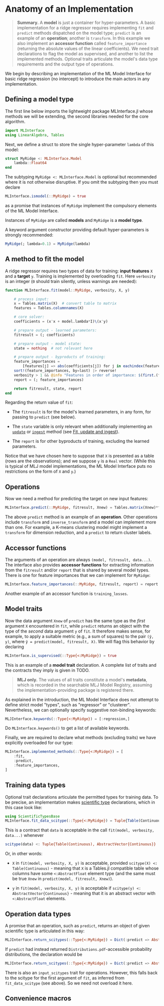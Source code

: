 # Anatomy of an Implementation

> **Summary.** A **model** is just a container for hyper-parameters. A basic implementation
> for a ridge regressor requires implementing `fit` and `predict` methods dispatched on the
> model type; `predict` is an example of an **operation**; another is `transform`. In this
> example we also implement an **accessor function** called `feature_importance` (returning
> the absolute values of the linear coefficients). We need trait declarations to flag the
> model as supervised, and another to list the implemented methods. Optional traits
> articulate the model's data type requirements and the output type of operations.

We begin by describing an implementation of the ML Model Interface for basic ridge
regression (no intercept) to introduce the main actors in any implementation.


## Defining a model type

The first line below imports the lightweight package MLInterface.jl whose methods we will be
extending, the second libraries needed for the core algorithm.

```julia
import MLInterface
using LinearAlgebra, Tables
```

Next, we define a struct to store the single hyper-parameter `lambda` of this model:

```julia
struct MyRidge <: MLInterface.Model
	lambda::Float64
end
```

The subtyping `MyRidge <: MLInterface.Model` is optional but recommended where it is not
otherwise disruptive. If you omit the subtyping then you must declare

```julia
MLInterface.ismodel(::MyRidge) = true
```

as a promise that instances of `MyRidge` implement the compulsory elements of the ML Model
Interface.

Instances of `MyRidge` are called **models** and `MyRidge` is a **model type**.

A keyword argument constructor providing default hyper-parameters is strongly recommended:

```julia
MyRidge(; lambda=0.1) = MyRidge(lambda)
```

## A method to fit the model

A ridge regressor requires two types of data for training: **input features** `X` and a
**target** `y`. Training is implemented by overloading `fit`. Here `verbosity` is an integer
(`0` should train silently, unless warnings are needed):

```julia
function MLInterface.fit(model::MyRidge, verbosity, X, y)

	# process input:
	x = Tables.matrix(X)  # convert table to matrix
	features = Tables.columnnames(X)

	# core solver:
	coefficients = (x'x + model.lambda*I)\(x'y)

	# prepare output - learned parameters:
	fitresult = (; coefficients)

	# prepare output - model state:
	state = nothing  # not relevant here

	# prepare output - byproducts of training:
	feature_importances =
		[features[j] => abs(coefficients[j]) for j in eachindex(features)]
	sort!(feature_importances, by=last) |> reverse!
	verbosity > 1 && @info "Features in order of importance: $(first.(feature_importances))"
	report = (; feature_importances)

	return fitresult, state, report
end
```

Regarding the return value of `fit`:

- The `fitresult` is for the model's learned parameters, in any form, for passing to
  `predict` (see below).

- The `state` variable is only relevant when additionally implementing an [`update`](@ref)
  or [`ingest`](@ref) method (see [Fit, update and ingest](@ref)).

- The `report` is for other byproducts of training, excluding the learned parameters.

Notice that we have chosen here to suppose that `X` is presented as a table (rows are the
observations); and we suppose `y` is a `Real` vector. (While this is typical of MLJ model
implementations, the ML Model Interface puts no restrictions on the form of `X` and `y`.)


## Operations

Now we need a method for predicting the target on new input features:

```julia
MLInterface.predict(::MyRidge, fitresult, Xnew) = Tables.matrix(Xnew)*fitresult.coefficients
```

The above `predict` method is an example of an **operation**. Other operations include
`transform` and `inverse_transform` and a model can implement more than one. For example, a
K-means clustering model might implement a `transform` for dimension reduction, and a
`predict` to return cluster labels.


## Accessor functions

The arguments of an operation are always `(model, fitresult, data...)`. The interface also
provides **accessor functions** for extracting information from the `fitresult` and/or
`report` that is shared by several model types.  There is one for feature importances that
we can implement for `MyRidge`:

```julia
MLInterface.feature_importances(::MyRidge, fitresult, report) = report.feature_importances
```

Another example of an accessor function is `training_losses`.


## Model traits

Now the data argument `Xnew` of `predict` has the same type as the *first* argument `X`
encountered in `fit`, while `predict` returns an object with the type of the *second* data
argument `y` of `fit`. It therefore makes sense, for example, to apply a suitable metric
(e.g., a sum of squares) to the pair `(ŷ, y)`, where `ŷ = predict(model, fitresult, X)`. We
will flag this behavior by declaring

```julia
MLInterface.is_supervised(::Type{<:MyRidge}) = true
```

This is an example of a **model trait** declaration. A complete list of traits and the
contracts they imply is given in TODO.

> **MLJ only.** The values of all traits constitute a model's **metadata**, which is
> recorded in the searchable MLJ Model Registry, assuming the implementation-providing
> package is registered there.

As explained in the introduction, the ML Model Interface does not attempt to define strict
model "types", such as "regressor" or "clusterer". Nevertheless, we can optionally specify
suggestive non-binding keywords:

```julia
MLJInterface.keywords(::Type{<:MyRidge}) = [:regression,]
```

Do `MLInterface.keywords()` to get a list of available keywords.

Finally, we are required to declare what methods (excluding traits) we have explicitly
overloaded for our type:

```julia
MLInterface.implemented_methods(::Type{<:MyRidge}) = [
	:fit,
	:predict,
	:feature_importances,
]
```

## Training data types

Optional trait declarations articulate the permitted types for training data. To be precise,
an implementation makes [scientific type](https://github.com/JuliaAI/ScientificTypes.jl)
declarations, which in this case look like:

```julia
using ScientificTypesBase
MLInterface.fit_data_scitype(::Type{<:MyRidge}) = Tuple{Table(Continuous), AbstractVector{Continuous}}
```

This is a contract that `data` is acceptable in the call `fit(model, verbosity, data...)`
whenever

```julia
scitype(data) <: Tuple{Table(Continuous), AbstractVector{Continuous}}
```

Or, in other words:

- `X` in `fit(model, verbosity, X, y)` is acceptable, provided `scitype(X) <:
  Table(Continuous)` - meaning that `X` is a Tables.jl compatible table whose columns have
  some `<:AbstractFloat` element type (and the same must be true `Xnew` in `predict(model,
  fitresult, Xnew)`).

- `y` in `fit(model, verbosity, X, y)` is acceptable if `scitype(y) <:
  AbstractVector{Continuous}` - meaning that it is an abstract vector with `<:AbstractFloat`
  elements.


## Operation data types

A promise that an operation, such as `predict`, returns an object of given scientific type is articulated in this way:

```julia
MLJInterface.return_scitypes(::Type{<:MyRidge}) = Dict(:predict => AbstractVector{<:Continuous})
```

If `predict` had instead returned `Distributions.pdf`-accessible probability distributions,
the declaration would be

```julia
MLJInterface.return_scitypes(::Type{<:MyRidge}) = Dict(:predict => AbstractVector{Density{<:Continuous}})
```

There is also an `input_scitypes` trait for operations. However, this falls back to the
scitype for the first argument of `fit`, as inferred from `fit_data_scitype` (see above). So
we need not overload it here.


## Convenience macros
